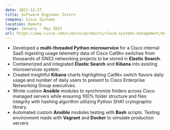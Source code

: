 ```yaml
---
date: 2022-12-27
title: Software Engineer Intern
company: Cisco Systems
location: Remote
range: January - May 2023
url: https://www.cisco.com/c/en/us/products/cloud-systems-management/modeling-labs/index.html
---
```


- Developed a **multi-threaded Python microservice** for a Cisco internal SaaS ingesting usage telemetry data of Cisco Cat9kv switches from thousands of GNS3 networking projects to be stored in **Elastic Search**.
- Containerized and integrated **Elastic Search** and **Kibana** into existing microservices system.
- Created insightful **Kibana** charts highlighting Cat9kv switch flavors daily usage and number of daily users to present to Cisco Enterprise Networking Group executives.
- Wrote custom **Ansible** modules to synchronize folders across Cisco managed servers while ensuring 100% folder structure and files integrity with hashing algorithm utilizing Python SHA1 crytographic library.
- Automated custom **Ansible** modules testing with **Bash** scripts. Testing environment made with **Vagrant** and **Docker** to simulate production servers
